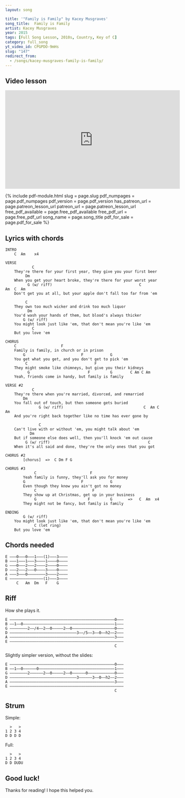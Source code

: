 ```yaml
---
layout: song

title: '"Family is Family" by Kacey Musgraves'
song_title:  Family is Family
artist: Kacey Musgraves
year: 2015
tags: [Full Song Lesson, 2010s, Country, Key of C]
category: full_song
yt_video_id: CPGPDO-9mHs
slug: "147"
redirect_from:
  - /songs/kacey-musgraves-family-is-family/
---
```


## Video lesson

<iframe width="560" height="315" src="https://www.youtube.com/embed/CPGPDO-9mHs?showinfo=0" frameborder="0" allowfullscreen></iframe>

{% include pdf-module.html slug = page.slug pdf_numpages = page.pdf_numpages pdf_version = page.pdf_version has_patreon_url = page.patreon_lesson_url patreon_url = page.patreon_lesson_url free_pdf_available = page.free_pdf_available free_pdf_url = page.free_pdf_url song_name = page.song_title pdf_for_sale = page.pdf_for_sale %}

## Lyrics with chords

    INTRO
        C  Am    x4

    VERSE
                C
        They're there for your first year, they give you your first beer
             Dm
        When you get your heart broke, they're there for your worst year
              G (w/ riff)                                       C         Am  C  Am
        Don't get you at all, but your apple don't fall too far from 'em

             C
        They own too much wicker and drink too much liquor
              Dm
        You'd wash your hands of them, but blood's always thicker
            G (w/ riff)
        You might look just like 'em, that don't mean you're like 'em
                C
        But you love 'em

    CHORUS
        C                    F
        Family is family, in church or in prison
            G                         F            G
        You get what you get, and you don't get to pick 'em
             C                              F
        They might smoke like chimneys, but give you their kidneys
              G                          F         G        C Am C Am
        Yeah, friends come in handy, but family is family

    VERSE #2
                C
        They're there when you're married, divorced, and remarried
            Dm
        You fall out of touch, but then someone gets buried
                   G (w/ riff)                                    C  Am C Am
        And you're right back together like no time has ever gone by

                   C
        Can't live with or without 'em, you might talk about 'em
               Dm
        But if someone else does well, then you'll knock 'em out cause
             G (w/ riff)                                            C
        When it's all said and done, they're the only ones that you got

    CHORUS #2
            [chorus]  =>  C Dm F G

    CHORUS #3
                 C                        F
            Yeah family is funny, they'll ask you for money
            G                         F            G
            Even though they know you ain't got no money
                 C                         F
            They show up at Christmas, get up in your business
                 G                       F         G       =>   C  Am  x4
            They might not be fancy, but family is family

    ENDING
            G (w/ riff)
        You might look just like 'em, that don't mean you're like 'em
                 C (let ring)
        But you love 'em

## Chords needed

    E –––0–––0–––1–––(1)—––3––––
    B –––1–––1–––3––––1—–—–0––––
    G –––0–––2–––2––––2—–—–0––––
    D –––2–––2–––0––––3—–—–0––––
    A –––3–––0––––––——3––––2––––
    E ––––––––––––—–—(1)–––3––––
         C   Am  Dm   F    G

## Riff

How she plays it.

    E –––––––––––––––––––––––––––––––––––––––––––––––0–––
    B ––1––0–––––––––––––––––––––––––––––––––––––––––1–––
    G ––––––––2––/4––2––0–––––2––0–––––––––––––––––––0–––
    D ––––––––––––––––––––––––––––––3––/5––3––0––h2––2–––
    A –––––––––––––––––––––––––––––––––––––––––––––––3–––
    E –––––––––––––––––––––––––––––––––––––––––––––––––––
                                                     C

Slightly simpler version, without the slides:

    E –––––––––––––––––––––––––––––––––––––––––––––––0–––
    B ––1––0––––––0––––––––––––––––––––––––––––––––––1–––
    G ––––––––2––––––2––0–––––2––0––––––0––––––––––––0–––
    D ––––––––––––––––––––––––––––––3––––––3––0––h2––2–––
    A –––––––––––––––––––––––––––––––––––––––––––––––3–––
    E –––––––––––––––––––––––––––––––––––––––––––––––––––
                                                     C

## Strum

Simple:

      >   >
    1 2 3 4
    D D D D

Full:

      >   >
    1 2 3 4
    D D DUDU

## Good luck!

Thanks for reading! I hope this helped you.
